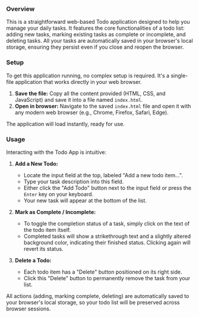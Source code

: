 ### Overview
This is a straightforward web-based Todo application designed to help you manage your daily tasks. It features the core functionalities of a todo list: adding new tasks, marking existing tasks as complete or incomplete, and deleting tasks. All your tasks are automatically saved in your browser's local storage, ensuring they persist even if you close and reopen the browser.

### Setup
To get this application running, no complex setup is required. It's a single-file application that works directly in your web browser.
1.  **Save the file:** Copy all the content provided (HTML, CSS, and JavaScript) and save it into a file named `index.html`.
2.  **Open in browser:** Navigate to the saved `index.html` file and open it with any modern web browser (e.g., Chrome, Firefox, Safari, Edge).

The application will load instantly, ready for use.

### Usage
Interacting with the Todo App is intuitive:

1.  **Add a New Todo:**
    *   Locate the input field at the top, labeled "Add a new todo item...".
    *   Type your task description into this field.
    *   Either click the "Add Todo" button next to the input field or press the `Enter` key on your keyboard.
    *   Your new task will appear at the bottom of the list.

2.  **Mark as Complete / Incomplete:**
    *   To toggle the completion status of a task, simply click on the text of the todo item itself.
    *   Completed tasks will show a strikethrough text and a slightly altered background color, indicating their finished status. Clicking again will revert its status.

3.  **Delete a Todo:**
    *   Each todo item has a "Delete" button positioned on its right side.
    *   Click this "Delete" button to permanently remove the task from your list.

All actions (adding, marking complete, deleting) are automatically saved to your browser's local storage, so your todo list will be preserved across browser sessions.